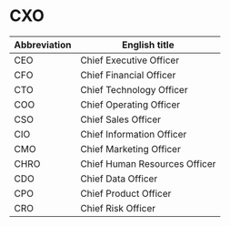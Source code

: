 CXO
===


| Abbreviation | English title                 |
| ------------ | ----------------------------- |
| CEO          | Chief Executive Officer       |
| CFO          | Chief Financial Officer       |
| CTO          | Chief Technology Officer      |
| COO          | Chief Operating Officer       |
| CSO          | Chief Sales Officer           |
| CIO          | Chief Information Officer     |
| CMO          | Chief Marketing Officer       |
| CHRO         | Chief Human Resources Officer |
| CDO          | Chief Data Officer            |
| CPO          | Chief Product Officer         |
| CRO          | Chief Risk Officer            |

